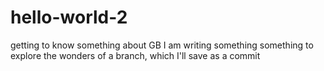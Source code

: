 # hello-world-2
getting to know something about GB
I am writing something something to explore the wonders of a branch, which I'll save as a commit
